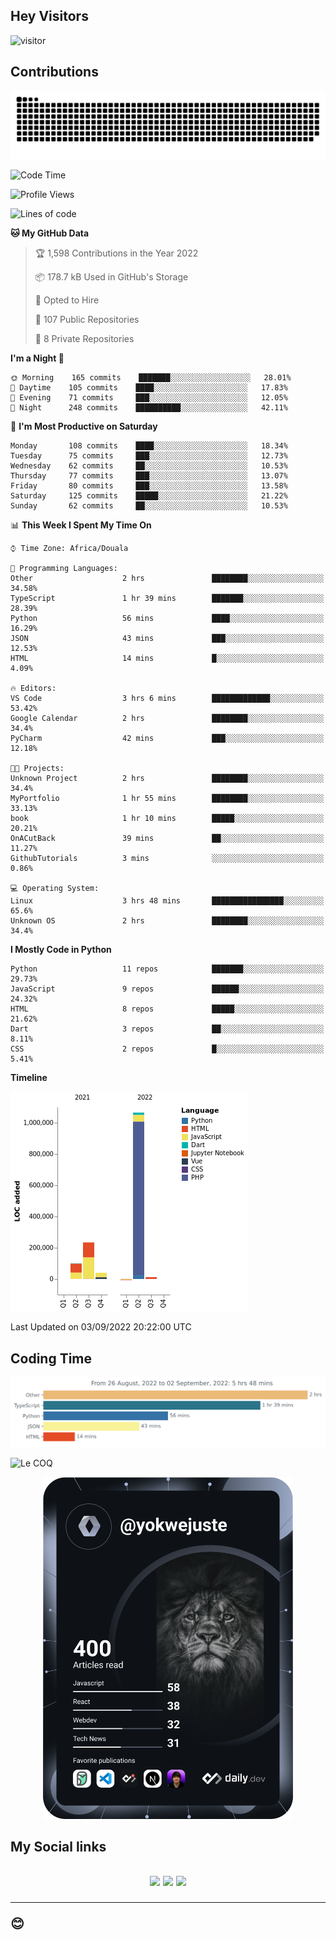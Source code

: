## Hey Visitors
![visitor](https://profile-counter.glitch.me/yokwejuste/count.svg)

## Contributions
<p align="center">
  <img src="https://raw.githubusercontent.com/yokwejuste/yokwejuste/output/github-contribution-grid-snake.svg" />
</p>

<!--START_SECTION:waka-->
![Code Time](http://img.shields.io/badge/Code%20Time-1%2C079%20hrs%2021%20mins-blue)

![Profile Views](http://img.shields.io/badge/Profile%20Views-17-blue)

![Lines of code](https://img.shields.io/badge/From%20Hello%20World%20I%27ve%20Written-1%20Million%20lines%20of%20code-blue)

**🐱 My GitHub Data** 

> 🏆 1,598 Contributions in the Year 2022
 > 
> 📦 178.7 kB Used in GitHub's Storage 
 > 
> 💼 Opted to Hire
 > 
> 📜 107 Public Repositories 
 > 
> 🔑 8 Private Repositories  
 > 
**I'm a Night 🦉** 

```text
🌞 Morning    165 commits    ███████░░░░░░░░░░░░░░░░░░   28.01% 
🌆 Daytime    105 commits    ████░░░░░░░░░░░░░░░░░░░░░   17.83% 
🌃 Evening    71 commits     ███░░░░░░░░░░░░░░░░░░░░░░   12.05% 
🌙 Night      248 commits    ██████████░░░░░░░░░░░░░░░   42.11%

```
📅 **I'm Most Productive on Saturday** 

```text
Monday       108 commits    ████░░░░░░░░░░░░░░░░░░░░░   18.34% 
Tuesday      75 commits     ███░░░░░░░░░░░░░░░░░░░░░░   12.73% 
Wednesday    62 commits     ██░░░░░░░░░░░░░░░░░░░░░░░   10.53% 
Thursday     77 commits     ███░░░░░░░░░░░░░░░░░░░░░░   13.07% 
Friday       80 commits     ███░░░░░░░░░░░░░░░░░░░░░░   13.58% 
Saturday     125 commits    █████░░░░░░░░░░░░░░░░░░░░   21.22% 
Sunday       62 commits     ██░░░░░░░░░░░░░░░░░░░░░░░   10.53%

```


📊 **This Week I Spent My Time On** 

```text
⌚︎ Time Zone: Africa/Douala

💬 Programming Languages: 
Other                    2 hrs               ████████░░░░░░░░░░░░░░░░░   34.58% 
TypeScript               1 hr 39 mins        ███████░░░░░░░░░░░░░░░░░░   28.39% 
Python                   56 mins             ████░░░░░░░░░░░░░░░░░░░░░   16.29% 
JSON                     43 mins             ███░░░░░░░░░░░░░░░░░░░░░░   12.53% 
HTML                     14 mins             █░░░░░░░░░░░░░░░░░░░░░░░░   4.09%

🔥 Editors: 
VS Code                  3 hrs 6 mins        █████████████░░░░░░░░░░░░   53.42% 
Google Calendar          2 hrs               ████████░░░░░░░░░░░░░░░░░   34.4% 
PyCharm                  42 mins             ███░░░░░░░░░░░░░░░░░░░░░░   12.18%

🐱‍💻 Projects: 
Unknown Project          2 hrs               ████████░░░░░░░░░░░░░░░░░   34.4% 
MyPortfolio              1 hr 55 mins        ████████░░░░░░░░░░░░░░░░░   33.13% 
book                     1 hr 10 mins        █████░░░░░░░░░░░░░░░░░░░░   20.21% 
OnACutBack               39 mins             ██░░░░░░░░░░░░░░░░░░░░░░░   11.27% 
GithubTutorials          3 mins              ░░░░░░░░░░░░░░░░░░░░░░░░░   0.86%

💻 Operating System: 
Linux                    3 hrs 48 mins       ████████████████░░░░░░░░░   65.6% 
Unknown OS               2 hrs               ████████░░░░░░░░░░░░░░░░░   34.4%

```

**I Mostly Code in Python** 

```text
Python                   11 repos            ███████░░░░░░░░░░░░░░░░░░   29.73% 
JavaScript               9 repos             ██████░░░░░░░░░░░░░░░░░░░   24.32% 
HTML                     8 repos             █████░░░░░░░░░░░░░░░░░░░░   21.62% 
Dart                     3 repos             ██░░░░░░░░░░░░░░░░░░░░░░░   8.11% 
CSS                      2 repos             █░░░░░░░░░░░░░░░░░░░░░░░░   5.41%

```


**Timeline**

![Chart not found](https://raw.githubusercontent.com/yokwejuste/yokwejuste/master/charts/bar_graph.png) 


 Last Updated on 03/09/2022 20:22:00 UTC
<!--END_SECTION:waka-->

## Coding Time

[![wakatime-stats](https://github.com/yokwejuste/yokwejuste/blob/master/images/stat.svg)](https://wakatime.com/@yokwejuste)

![Le COQ](https://metrics.lecoq.io/yokwejuste/)
<p align="center">
  <a href="#"><img src="https://github.com/yokwejuste/yokwejuste/blob/master/devcard.svg" width="400" alt="Yonkeu K. Steve's Dev Card"/></a>
</p>
<h2>My Social links<h2>
<p align="center">
  <a href="https://twitter.com/yokwejuste"><img src="https://img.shields.io/badge/twitter-%231DA1F2.svg?style=for-the-badge&logo=Twitter&logoColor=white"></a>
  <a href="https://linkedin.com/in/yokwejuste"><img src="https://img.shields.io/badge/linkedin-%230077B5.svg?style=for-the-badge&logo=linkedin&logoColor=white"></a>
  <a href="https://instagram.com/yokwejuste0"><img src="https://img.shields.io/badge/instagram-%23E4405F.svg?style=for-the-badge&logo=Instagram&logoColor=white"></a>
</p>
<hr>
😊
